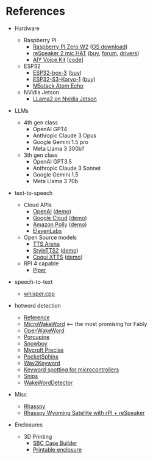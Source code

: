 # References

* Hardware
  * Raspberry PI
    * [Raspberry PI Zero W2](https://www.raspberrypi.com/products/raspberry-pi-zero-2-w/) ([OS download](https://www.raspberrypi.com/software/operating-systems/))
    * [reSpeaker 2 mic HAT](https://wiki.seeedstudio.com/ReSpeaker_2_Mics_Pi_HAT/) ([buy](https://www.aliexpress.us/item/2251832715986197.html), [forum](https://forum.seeedstudio.com/c/products/respeaker/15), [drivers](https://github.com/HinTak/seeed-voicecard))
    * [AIY Voice Kit](https://aiyprojects.withgoogle.com/voice-v1/) [[code](https://github.com/google/aiyprojects-raspbian)]
  * ESP32
    * [ESP32-box-3](https://www.espressif.com/en/news/ESP32-S3-BOX-3) ([buy](https://www.aliexpress.us/item/3256805733893224.html))
    * [ESP32-S3-Korvo-1](https://github.com/espressif/esp-skainet/blob/master/docs/en/hw-reference/esp32s3/user-guide-korvo-1.md) ([buy](https://www.amazon.com/dp/B09MQCHFCL))
    * [M5stack Atom Echo](https://shop.m5stack.com/products/atom-echo-smart-speaker-dev-kit)
  * NVidia Jetson
    * [LLama2 on Nvidia Jetson](https://www.hackster.io/pjdecarlo/llama-2-llms-w-nvidia-jetson-and-textgeneration-web-ui-96b070)

* LLMs
  * 4th gen class
    * OpenAI GPT4
    * Anthropic Claude 3 Opus
    * Google Gemini 1.5 pro
    * Meta Llama 3 300b?
  * 3th gen class
    * OpenAI GPT3.5
    * Anthropic Claude 3 Sonnet
    * Google Gemini 1.5
    * Meta Llama 3 70b

* text-to-speech
  * Cloud APIs
    * [OpenAI](https://platform.openai.com/docs/guides/text-to-speech) ([demo](https://huggingface.co/spaces/ysharma/OpenAI_TTS_New))
    * [Google Cloud](https://cloud.google.com/text-to-speech?hl=en) ([demo](https://cloud.google.com/text-to-speech?hl=en))
    * [Amazon Polly](https://aws.amazon.com/polly/) ([demo](https://us-east-1.console.aws.amazon.com/polly/home/SynthesizeSpeech?region=us-east-1#))
    * [ElevenLabs](https://elevenlabs.io/)
  * Open Source models
    * [TTS Arena](https://huggingface.co/spaces/TTS-AGI/TTS-Arena)
    * [StyleTTS2](https://github.com/yl4579/StyleTTS2) ([demo](https://huggingface.co/spaces/styletts2/styletts2))
    * [Coqui XTTS](https://huggingface.co/coqui/XTTS-v2) ([demo](https://huggingface.co/spaces/coqui/xtts))
  * RPI 4 capable
    * [Piper](https://github.com/rhasspy/piper)

* speech-to-text
  * [whisper.cpp](https://github.com/ggerganov/whisper.cpp)

* hotword detection
  * [Reference](github.com/zycv/awesome-keyword-spotting)
  * [MicroWakeWord](https://github.com/dscripka/openWakeWord) <-- the most promising for Fably
  * [OpenWakeWord](https://github.com/kahrendt/microWakeWord)
  * [Porcupine](https://github.com/Picovoice/porcupine)
  * [Snowboy](https://github.com/seasalt-ai/snowboy)
  * [Mycroft Precise](https://github.com/MycroftAI/mycroft-precise)
  * [PocketSphinx](https://github.com/cmusphinx/pocketsphinx)
  * [Wav2Keyword](https://github.com/qute012/Wav2Keyword)
  * [Keyword spotting for microcontrollers](https://github.com/ARM-software/ML-KWS-for-MCU)
  * [Snips](https://medium.com/snips-ai/machine-learning-on-voice-a-gentle-introduction-with-snips-personal-wake-word-detector-133bd6fb568e)
  * [WakeWordDetector](https://github.com/rajashekar/WakeWordDetector/)

* Misc
  * [Rhasspy](https://rhasspy.readthedocs.io/en/latest/)
  * [Rhasspy Wyoming Satellite with rPI + reSpeaker](https://github.com/rhasspy/wyoming-satellite/blob/master/docs/tutorial_2mic.md)

* Enclosures
  * 3D Printing
    * [SBC Case Builder](https://github.com/hominoids/SBC_Case_Builder)
    * [Printable enclosure](https://www.printables.com/model/761988-voice-assistant-rpi-zero-2w-respeaker-2mic)
